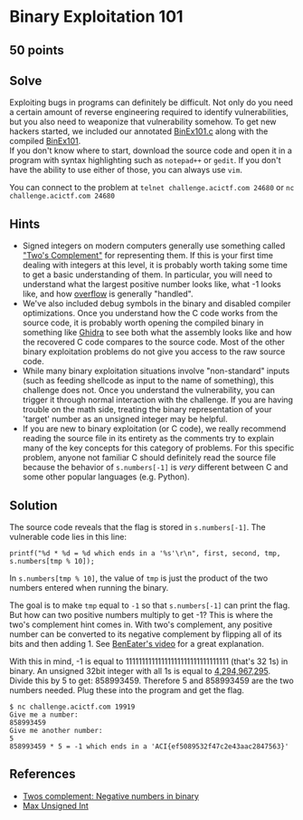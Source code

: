 # Binary Exploitation 101

## 50 points

## Solve

Exploiting bugs in programs can definitely be difficult. Not only do you need a certain amount of reverse engineering required to identify vulnerabilities, but you also need to weaponize that vulnerability somehow. To get new hackers started, we included our annotated [BinEx101.c](./BinEx101.c) along with the compiled [BinEx101](./BinEx101).  
If you don't know where to start, download the source code and open it in a program with syntax highlighting such as `notepad++` or `gedit`. If you don't have the ability to use either of those, you can always use `vim`.  

You can connect to the problem at `telnet challenge.acictf.com 24680` or `nc challenge.acictf.com 24680`

## Hints

* Signed integers on modern computers generally use something called ["Two's Complement"](https://en.wikipedia.org/wiki/Two%27s_complement) for representing them. If this is your first time dealing with integers at this level, it is probably worth taking some time to get a basic understanding of them. In particular, you will need to understand what the largest positive number looks like, what -1 looks like, and how [overflow](https://en.wikipedia.org/wiki/Integer_overflow) is generally "handled".
* We've also included debug symbols in the binary and disabled compiler optimizations. Once you understand how the C code works from the source code, it is probably worth opening the compiled binary in something like [Ghidra](https://ghidra-sre.org/) to see both what the assembly looks like and how the recovered C code compares to the source code. Most of the other binary exploitation problems do not give you access to the raw source code.
* While many binary exploitation situations involve "non-standard" inputs (such as feeding shellcode as input to the name of something), this challenge does not. Once you understand the vulnerability, you can trigger it through normal interaction with the challenge. If you are having trouble on the math side, treating the binary representation of your 'target' number as an unsigned integer may be helpful.
* If you are new to binary exploitation (or C code), we really recommend reading the source file in its entirety as the comments try to explain many of the key concepts for this category of problems. For this specific problem, anyone not familiar C should definitely read the source file because the behavior of `s.numbers[-1]` is *very* different between C and some other popular languages (e.g. Python).

## Solution

The source code reveals that the flag is stored in `s.numbers[-1]`. The vulnerable code lies in this line:

`printf("%d * %d = %d which ends in a '%s'\r\n", first, second, tmp, s.numbers[tmp % 10]);`

In `s.numbers[tmp % 10]`, the value of `tmp` is just the product of the two numbers entered when running the binary.

The goal is to make `tmp` equal to `-1` so that `s.numbers[-1]` can print the flag. But how can two positive numbers multiply to get -1? This is where the two's complement hint comes in. With two's complement, any positive number can be converted to its negative complement by flipping all of its bits and then adding 1. See [BenEater's video](https://www.youtube.com/watch?v=4qH4unVtJkE) for a great explanation. 

With this in mind, -1 is equal to 11111111111111111111111111111111 (that's 32 1s) in binary. An unsigned 32bit integer with all 1s is equal to [4,294,967,295](https://en.wikipedia.org/wiki/4,294,967,295). Divide this by 5 to get: 858993459. Therefore 5 and 858993459 are the two numbers needed. Plug these into the program and get the flag.

```
$ nc challenge.acictf.com 19919
Give me a number:
858993459
Give me another number:
5
858993459 * 5 = -1 which ends in a 'ACI{ef5089532f47c2e43aac2847563}'
```

## References
* [Twos complement: Negative numbers in binary](https://www.youtube.com/watch?v=4qH4unVtJkE)
* [Max Unsigned Int](https://en.wikipedia.org/wiki/4,294,967,295)